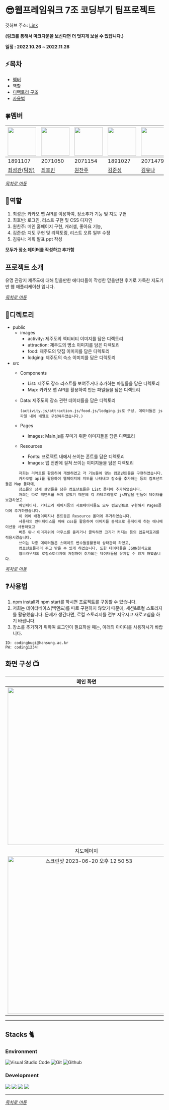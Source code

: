 # :sunglasses:웹프레임워크 7조 코딩부기 팀프로젝트
깃허브 주소: [Link](https://github.com/2022-WF1-CodingBugi/Eodrae_gamdi)

**(링크를 통해서 마크다운을 보신다면 더 멋지게 보실 수 있답니다.)**

<B> 일정 : 2022.10.26 ~ 2022.11.28 </B><br>

## :zap:목차
* [멤버](#four_leaf_clover멤버)
* [역할](#bust_in_silhouette역할)
* [디렉토리 구조](#book디렉토리)
* [사용법](#question사용법)

## :four_leaf_clover:멤버
| <a href="https://github.com/kwani6684"><img src="https://avatars.githubusercontent.com/u/112394220?v=4" width="90" height="90"></a> | <a href="https://github.com/jueun0725"><img src="https://avatars.githubusercontent.com/u/103445254?v=4" width="90" height="90"></a> | <a href="https://github.com/wonchanjoo"><img src="https://avatars.githubusercontent.com/u/92321183?v=4" width="90" height="90"></a> | <a href="https://github.com/newJunsung"><img src="https://avatars.githubusercontent.com/u/107932188?v=4" width="90" height="90"></a> | <a href="https://github.com/Fineday-yn"><img src="https://avatars.githubusercontent.com/u/81400435?v=4" width="90" height="90"></a> |
| ----- | ----- | ----- | ----- | ----- |
| 1891107 | 2071050 | 2071154 | 1891027 | 2071479 |
| [최성관(팀장)](https://github.com/kwani6684) | [최호빈](https://github.com/zzawang) | [원찬주](https://github.com/wonchanjoo) | [김준성](https://github.com/newJunsung) | [김유나](https://github.com/Fineday-yn) |

_[목차로 이동](#zap목차)_

## :bust_in_silhouette:역할
1. 최성관: 카카오 맵 API를 이용하여, 장소추가 기능 및 지도 구현
2. 최호빈: 로그인, 리스트 구현 및 CSS 디자인
3. 원찬주: 메인 홈페이지 구현, 캐러셀, 좋아요 기능, 
4. 김준성: 지도 구현 및 리팩토링, 리스트 오류 일부 수정
5. 김유나: 계획 발표 ppt 작성

**모두가 장소 데이터를 작성하고 추가함**

## 프로젝트 소개
유명 관광지 제주도에 대해 믿을만한 에디터들이 작성한 믿을만한 후기로 가득찬 지도기반 웹 애플리케이션 입니다.

_[목차로 이동](#zap목차)_

## :book:디렉토리

* public
  * images
    * activity: 제주도의 액티비티 이미지를 담은 디렉토리
    * attraction: 제주도의 명소 이미지를 담은 디렉토리
    * food: 제주도의 맛집 이미지를 담은 디렉토리
    * lodging: 제주도의 숙소 이미지를 담은 디렉토리
* src
  * Components
    * List: 제주도 장소 리스트를 보여주거나 추가하는 파일들을 담은 디렉토리
    * Map: 카카오 맵 API를 활용하여 만든 파일들을 담은 디렉토리
  * Data: 제주도의 장소 관련 데이터들을 담은 디렉토리
        
        (activity.js/attraction.js/food.js/lodging.js로 구성, 데이터들은 js파일 내에 배열로 구성해두었습니다.)
  * Pages
    * images: Main.js를 꾸미기 위한 이미지들을 담은 디렉토리
  * Resources
    * Fonts: 프로젝트 내에서 쓰이는 폰트를 담은 디렉토리
    * Images: 앱 전반에 걸쳐 쓰이는 이미지들을 담은 디렉토리

```
      저희는 리액트를 활용하여 개발하였고 각 기능들에 맞는 컴포넌트들을 구현하였습니다. 
      카카오맵 api를 활용하여 웹페이지에 지도를 나타내고 장소를 추가하는 등의 컴포넌트들은 Map 폴더에,
      장소들의 상세 설명들을 담은 컴포넌트들은 List 폴더에 추가하였습니다.
      저희는 따로 백엔드를 쓰지 않았기 때문에 각 카테고리별로 js파일을 만들어 데이터를 보관하였고
      메인페이지, 카테고리 페이지등의 서브페이지들도 모두 컴포넌트로 구현해서 Pages폴더에 추가하였습니다.
      이 외에 배경이미지나 폰트등은 Resource 폴더에 추가하였습니다.
      사용자의 인터페이스를 위해 css를 활용하여 이미지를 동적으로 움직이게 하는 애니메이션을 사용하였고 
      버튼 위나 이미지위에 마우스를 올리거나 클릭하면 크기가 커지는 등의 입출력효과를 적용시켰습니다.
      쓰이는 각종 데이터들은 스테이트 변수들을활용해 상태관리 하였고,
      컴포넌트들끼리 주고 받을 수 있게 하였습니다. 또한 데이터들을 JSON형식으로 
      웹브라우저의 로컬스토리지에 저장하여 추가되는 데이터들을 유지할 수 있게 하였습니다.
```

_[목차로 이동](#zap목차)_

## :question:사용법
1. npm install과 npm start를 하시면 프로젝트를 구동할 수 있습니다.
2. 저희는 데이터베이스(백엔드)를 따로 구현하지 않았기 때문에, 세션&로컬 스토리지를 활용했습니다. 문제가 생긴다면, 로컬 스토리지를 전부 지우시고 새로고침을 하기 바랍니다.
3. 장소를 추가하기 위하여 로그인이 필요하실 때는, 아래의 아이디를 사용하시기 바랍니다.
 ```
 ID: codingbugi@hansung.ac.kr
 PW: coding1234!
 ```

## 화면 구성 📺

| 메인 화면  |  카테고리   |
| :-------------------------------------------: | :------------: |
|  <img width="500" src="https://github.com/2022-WF1-CodingBugi/Eodrae_gamdi/assets/112394220/7c488a4a-62ad-4387-a10b-2fcbc1642ad5">|<img width="500" alt="스크린샷 2023-06-20 오후 12 51 10" src="https://github.com/2022-WF1-CodingBugi/Eodrae_gamdi/assets/112394220/3ad20cf0-5144-443d-a124-054b32555625">|
| 지도페이지  |  장소 추가 페이지   |  
| <img width="500" alt="스크린샷 2023-06-20 오후 12 50 53" src="https://github.com/2022-WF1-CodingBugi/Eodrae_gamdi/assets/112394220/76920d48-cea2-4ee0-b995-4d790d90c181"> |<img width="500" alt="스크린샷 2023-06-20 오후 12 50 39" src="https://github.com/2022-WF1-CodingBugi/Eodrae_gamdi/assets/112394220/ae28da6c-010a-4305-9df4-3576bfb6fa7a"> |

---

## Stacks 🐈

### Environment
![Visual Studio Code](https://img.shields.io/badge/Visual%20Studio%20Code-007ACC?style=for-the-badge&logo=Visual%20Studio%20Code&logoColor=white)
![Git](https://img.shields.io/badge/Git-F05032?style=for-the-badge&logo=Git&logoColor=white)
![Github](https://img.shields.io/badge/GitHub-181717?style=for-the-badge&logo=GitHub&logoColor=white)             
     

### Development
<img src="https://img.shields.io/badge/react-61DAFB?style=for-the-badge&logo=react&logoColor=white">
<img src="https://img.shields.io/badge/javascript-F7DF1E?style=for-the-badge&logo=javascript&logoColor=white">
<img src="https://img.shields.io/badge/css3-1572B6?style=for-the-badge&logo=css3&logoColor=white">
<img src="https://img.shields.io/badge/html5-E34F26?style=for-the-badge&logo=html5&logoColor=white">

---



_[목차로 이동](#zap목차)_
